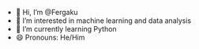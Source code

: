 - 👋 Hi, I’m @Fergaku
- 👀 I’m interested in machine learning and data analysis
- 🌱 I’m currently learning Python
- 😄 Pronouns: He/Him

<!---
Fergaku/Fergaku is a ✨ special ✨ repository because its `README.md` (this file) appears on your GitHub profile.
You can click the Preview link to take a look at your changes.
--->
